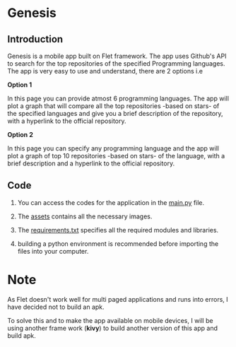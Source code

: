 # Genesis

## Introduction

Genesis is a mobile app built on Flet framework. The app uses Github's API to search for the top repositories of the specified Programming languages.
The app is very easy to use and understand, there are 2 options i.e

**Option 1**

In this page you can provide atmost 6 programming languages. The app will plot a graph that will compare all the top repositories -based on stars- of the specified languages and give you a brief description of the repository, with a hyperlink to the official repository.

**Option 2**

In this page you can specify any programming language and the app will plot a graph of top 10 repositories -based on stars- of the language, with a brief description and a hyperlink to the official repository.

## Code

1. You can access the codes for the application in the [main.py](https://github.com/Prajwal01406/Genesis-Flet/blob/main/main.py) file.

2. The [assets](https://github.com/Prajwal01406/Genesis-Flet/tree/main/assets) contains all the necessary images.

3. The [requirements.txt](https://github.com/Prajwal01406/Genesis-Flet/blob/main/requirements.txt.txt) specifies all the required modules and libraries.

4. building a python environment is recommended before importing the files into your computer.

# Note

As Flet doesn't work well for multi paged applications and runs into errors, I have decided not to build an apk.

To solve this and to make the app available on mobile devices, I will be using another frame work (**kivy**) to build another version of this app and build apk.
